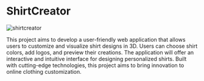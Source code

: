 # ShirtCreator

![shirtcreator](https://github.com/jurecapuder/ShirtCreator/assets/127134124/bbd4763e-0ea9-4528-99e4-ac33e03f76a9)

This project aims to develop a user-friendly web application that allows users to customize and visualize shirt designs in 3D. Users can choose shirt colors, add logos, and preview their creations. The application will offer an interactive and intuitive interface for designing personalized shirts. Built with cutting-edge technologies, this project aims to bring innovation to online clothing customization.
